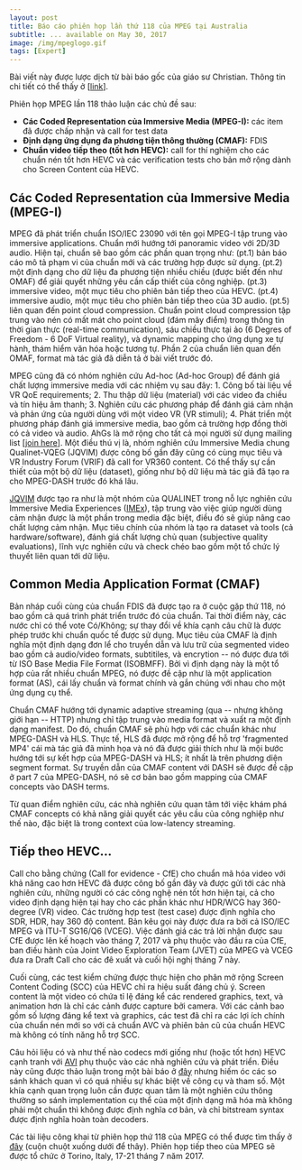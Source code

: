 ```yaml
---
layout: post
title: Báo cáo phiên họp lần thứ 118 của MPEG tại Australia
subtitle: ... available on May 30, 2017
image: /img/mpeglogo.gif
tags: [Expert]
---
```


Bài viết này được lược dịch từ bài báo gốc của giáo sư Christian. Thông tin chi tiết có thể thấy ở [[link](https://multimediacommunication.blogspot.jp/2017/05/mpeg-news-report-from-118th-meeting.html)].

Phiên họp MPEG lần 118 thảo luận các chủ đề sau:

* **Các Coded Representation của Immersive Media (MPEG-I):** các item đã được chấp nhận và call for test data
* **Định dạng ứng dụng đa phương tiện thông thường (CMAF):** FDIS
* **Chuẩn video tiếp theo (tốt hơn HEVC):** call for thí nghiệm cho các chuẩn nén tốt hơn HEVC và các verification tests cho bản mở rộng dành cho Screen Content của HEVC. 

## Các Coded Representation của Immersive Media (MPEG-I)

MPEG đã phát triển chuẩn ISO/IEC 23090 với tên gọi MPEG-I tập trung vào immersive applications. Chuẩn mới hướng tới panoramic video với 2D/3D audio. Hiện tại, chuẩn sẽ bao gồm các phần quan trọng như:
(pt.1) bản báo cáo mô tả phạm vi của chuẩn mới và các trường hợp được sử dụng.
(pt.2) một định dạng cho dữ liệu đa phương tiện nhiều chiều (được biết đến như OMAF) để giải quyết những yêu cần cấp thiết của công nghiệp.
(pt.3) immersive video, một mục tiêu cho phiên bản tiếp theo của HEVC.
(pt.4) immersive audio, một mục tiêu cho phiên bản tiếp theo của 3D audio.
(pt.5) liên quan đến point cloud compression. Chuẩn point cloud compression tập trung vào nén có mất mát cho point cloud (đám mây điểm) trong thông tin thời gian thực (real-time communication), sáu chiều thực tại ảo (6 Degres of Freedom - 6 DoF Virtual reality), và dynamic mapping cho ứng dụng xe tự hành, thám hiểm văn hóa hoặc tương tự. Phần 2 của chuẩn liên quan đến OMAF, format mà tác giả đã diễn tả ở bài viết trước đó.
 
MPEG cũng đã có nhóm nghiên cứu Ad-hoc (Ad-hoc Group) để đánh giá chất lượng immersive media với các nhiệm vụ sau đây: 1. Công bố tài liệu về VR QoE requirements; 2. Thu thập dữ liệu (material) với các video đa chiều và tín hiệu âm thanh; 3. Nghiên cứu các phương pháp để đánh giá cảm nhận và phản ứng của người dùng với một video VR (VR stimuli); 4. Phát triển một phương pháp đánh giá immersive media, bao gồm cả trường hợp đồng thời có cả video và audio. AhGs là mở rộng cho tất cả mọi người sử dụng mailing list [[join here]](ttps://lists.aau.at/mailman/listinfo/immersive-quality). Một điều thú vị là, nhóm nghiên cứu Immersive Media chung Qualinet-VQEG (JQVIM) được công bố gần đây cũng có cùng mục tiêu và VR Industry Forum (VRIF) đã call for VR360 content. Có thể thấy sự cần thiết của một bộ dữ liệu (dataset), giống như bộ dữ liệu mà tác giả đã tạo ra cho MPEG-DASH trước đó khá lâu.

[JQVIM](https://www3.informatik.uni-wuerzburg.de/qoewiki/qualinet:imex:jqvim) được tạo ra như là một nhóm của QUALINET trong nỗ lực nghiên cứu Immersive Media Experiences ([IMEx](https://www3.informatik.uni-wuerzburg.de/qoewiki/qualinet:imex)), tập trung vào việc giúp người dùng cảm nhận được là một phần trong media đặc biệt, điều đó sẽ giúp nâng cao chất lượng cảm nhận. Mục tiêu chính của nhóm là tạo ra dataset và tools (cả hardware/software), đánh giá chất lượng chủ quan (subjective quality evaluations), lĩnh vực nghiên cứu và check chéo bao gồm một tổ chức lý thuyết liên quan tới dữ liệu.

## Common Media Application Format (CMAF)

Bản nháp cuối cùng của chuẩn FDIS đã được tạo ra ở cuộc gặp thứ 118, nó bao gồm cả quá trình phát triển trước đó của chuẩn. Tai thời điểm này, các nước chỉ có thể vote Có/Không; sự thay đổi về khía cạnh câu chữ là được phép trước khi chuẩn quốc tế được sử dụng. Mục tiêu của CMAF là định nghĩa một định dạng đơn lể cho truyền dẫn và lưu trữ của segmented video bao gồm cả audio/video formats, subtitiles, và encrytion -- nó được đưa tới từ ISO Base Media File Format (ISOBMFF). Bởi vì định dạng này là một tổ hợp của rất nhiều chuẩn MPEG, nó được đề cập như là một application format (AS), cái lấy chuẩn và format chính và gắn chúng với nhau cho một ứng dụng cụ thể. 

Chuẩn CMAF hướng tới dynamic adaptive streaming (qua -- nhưng không giới hạn -- HTTP) nhưng chỉ tập trung vào media format và xuất ra một định dạng manifest. Do đó, chuẩn CMAF sẽ phù hợp với các chuẩn khác như MPEG-DASH và HLS. Thực tế, HLS đã được mở rộng để hỗ trợ 'fragmented MP4' cái mà tác giả đã minh họa và nó đã được giải thích như là mội bước hướng tới sự kết hợp của MPEG-DASH và HLS; ít nhất là trên phương diện segment format. Sự truyền dẫn của CMAF content với DASH sẽ được đề cập ở part 7 của MPEG-DASH, nó sẽ cơ bản bao gồm mapping của CMAF concepts vào DASH terms.

Từ quan điểm nghiên cứu, các nhà nghiên cứu quan tâm tới việc khám phá CMAF concepts có khả năng giải quyết các yêu cầu của công nghiệp như thế nào, đặc biệt là trong context của low-latency streaming.

## Tiếp theo HEVC...

Call cho bằng chứng (Call for evidence - CfE) cho chuẩn mã hóa video với khả năng cao hơn HEVC đã được công bố gần đây và được gửi tới các nhà nghiên cứu, những người có các công nghệ nén tốt hơn hiện tại, cả cho video định dạng hiện tại hay cho các phần khác như HDR/WCG hay 360-degree (VR) video. Các trường hợp test (test case) được định nghĩa cho SDR, HDR, hay 360 độ content. Bản kêu gọi này được đưa ra bởi cả ISO/IEC MPEG và ITU-T SG16/Q6 (VCEG). Việc đánh giá các trả lời nhận được sau CfE được lên kế hoạch vào tháng 7, 2017 và phụ thuộc vào đầu ra của CfE, ban điều hành của Joint Video Exploration Team (JVET) của MPEG và VCEG đưa ra Draft Call cho các đê xuất và cuối hội nghị tháng 7 này.

Cuối cùng, các test kiểm chứng được thực hiện cho phân mở rộng Screen Content Coding (SCC) của HEVC chỉ ra hiệu suất đáng chủ ý. Screen content là một video có chứa tỉ lệ đáng kể các rendered graphics, text, và animation hơn là chỉ các cảnh được capture bởi camera. Với các cảnh bao gồm số lượng đáng kể text và graphics, các test đã chỉ ra các lợi ích chính của chuẩn nén mới so với cả chuẩn AVC và phiên bản cũ của chuẩn HEVC mà không có tính năng hỗ trợ SCC.

Câu hỏi liệu có và như thế nào codecs mới giống như (hoặc tốt hơn) HEVC cạnh tranh với [AVI]({{site.url}}/2017-04-30-Bitmovin/) phụ thuộc vào các nhà nghiên cứu và phát triển. Điều này cũng được thảo luận trong một bài báo ở [đây](http://ieeexplore.ieee.org/document/7906321/) nhưng hiếm óc các so sánh khách quan vì có quá nhiều sự khác biệt về công cụ và tham số. Một khía cạnh quan trọng luôn cần được quan tâm là một nghiên cứu thông thường so sánh implementation cụ thể của một định dạng mã hóa mà không phải một chuẩn thì không được định nghĩa cơ bản, và chỉ bitstream syntax được định nghĩa hoàn toàn decoders.

Các tài liệu công khai từ phiên họp thứ 118 của MPEG có thể được tìm thấy ở  [đây](http://mpeg.chiariglione.org/meetings/118) (cuộn chuột xuống dưới để thây). Phiên họp tiếp theo của MPEG sẽ được tổ chức ở Torino, Italy, 17-21 tháng 7 năm 2017. 
